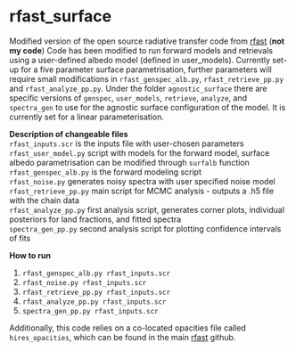 # rfast_surface
Modified version of the open source radiative transfer code from [rfast](https://github.com/hablabx/rfast) (**not my code**)
Code has been modified to run forward models and retrievals using a user-defined albedo model (defined in user_models). Currently set-up for a five parameter surface parametrisation, further parameters will require small modifications in ```rfast_genspec_alb.py```, ```rfast_retrieve_pp.py``` and ```rfast_analyze_pp.py```. Under the folder ```agnostic_surface``` there are specific versions of ```genspec```, ```user_models```, ```retrieve```, ```analyze```, and ```spectra_gen``` to use for the agnostic surface configuration of the model. It is currently set for a linear parameterisation.

**Description of changeable files** <br/>
```rfast_inputs.scr``` is the inputs file with user-chosen parameters <br/>
```rfast_user_model.py``` script with models for the forward model, surface albedo parametrisation can be modified through ```surfalb``` function <br/>
```rfast_genspec_alb.py``` is the forward modeling script <br/>
```rfast_noise.py``` generates noisy spectra with user specified noise model <br/>
```rfast_retrieve_pp.py``` main script for MCMC analysis - outputs a .h5 file with the chain data <br/>
```rfast_analyze_pp.py``` first analysis script, generates corner plots, individual posteriors for land fractions, and fitted spectra <br/>
```spectra_gen_pp.py``` second analysis script for plotting confidence intervals of fits <br/>

**How to run**
1. ```rfast_genspec_alb.py rfast_inputs.scr```
2. ```rfast_noise.py rfast_inputs.scr```
3. ```rfast_retrieve_pp.py rfast_inputs.scr```
4. ```rfast_analyze_pp.py rfast_inputs.scr```
5. ```spectra_gen_pp.py rfast_inputs.scr``` <br/>

Additionally, this code relies on a co-located opacities file called ```hires_opacities```, which can be found in the main [rfast](https://github.com/hablabx/rfast) github.

